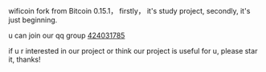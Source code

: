 wificoin fork from Bitcoin 0.15.1， firstly， it's study project, secondly, it's just beginning.

u can join our qq group [424031785](https://jq.qq.com/?_wv=1027&k=5wx5xzv)

if u r interested in our project or think our project is useful for u, please star it, thanks!
